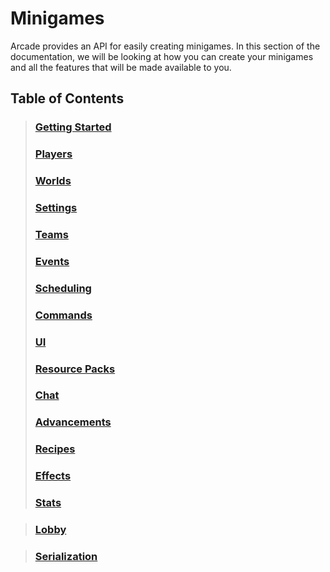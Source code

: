 # Minigames

Arcade provides an API for easily creating minigames. In this
section of the documentation, we will be looking at how you can create your
minigames and all the features that will be made available to you.

## Table of Contents

> ### [Getting Started](./minigames/getting_started.md)
> ### [Players](./minigames/players.md)
> ### [Worlds](./minigames/worlds.md)
> ### [Settings](./minigames/settings.md)
> ### [Teams](./minigames/teams.md)
> ### [Events](./minigames/events.md)
> ### [Scheduling](./minigames/scheduling.md)
> ### [Commands](./minigames/commands.md)
> ### [UI](./minigames/ui.md)
> ### [Resource Packs](./minigames/resource_packs.md)
> ### [Chat](./minigames/chat.md)
> ### [Advancements](./minigames/advancements.md)
> ### [Recipes](./minigames/recipes.md)
> ### [Effects](./minigames/effects.md)
> ### [Stats](./minigames/stats.md)

> ### [Lobby](./minigames/lobby.md)

> ### [Serialization](./minigames/serialization.md)